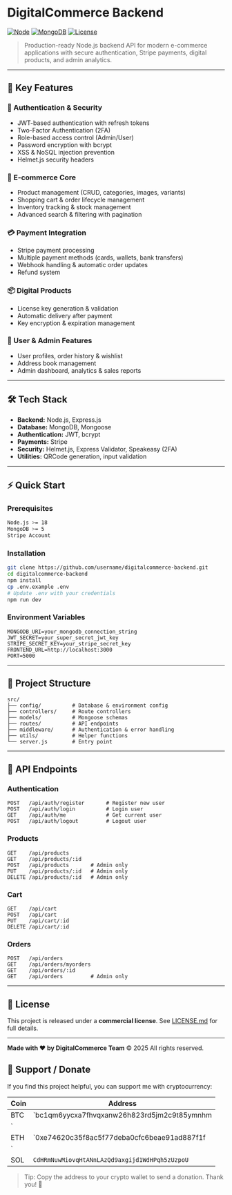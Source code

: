 # DigitalCommerce Backend

[![Node](https://img.shields.io/badge/node-%3E%3D18.0.0-brightgreen.svg)](https://nodejs.org/)
[![MongoDB](https://img.shields.io/badge/mongodb-5.0%2B-green.svg)](https://www.mongodb.com/)
[![License](https://img.shields.io/badge/license-Commercial-blue.svg)](LICENSE.md)

> Production-ready Node.js backend API for modern e-commerce applications with secure authentication, Stripe payments, digital products, and admin analytics.

---

## 🚀 Key Features

### 🔐 Authentication & Security
- JWT-based authentication with refresh tokens
- Two-Factor Authentication (2FA)
- Role-based access control (Admin/User)
- Password encryption with bcrypt
- XSS & NoSQL injection prevention
- Helmet.js security headers

### 🛒 E-commerce Core
- Product management (CRUD, categories, images, variants)
- Shopping cart & order lifecycle management
- Inventory tracking & stock management
- Advanced search & filtering with pagination

### 💳 Payment Integration
- Stripe payment processing
- Multiple payment methods (cards, wallets, bank transfers)
- Webhook handling & automatic order updates
- Refund system

### 📦 Digital Products
- License key generation & validation
- Automatic delivery after payment
- Key encryption & expiration management

### 👥 User & Admin Features
- User profiles, order history & wishlist
- Address book management
- Admin dashboard, analytics & sales reports

---

## 🛠️ Tech Stack

- **Backend:** Node.js, Express.js  
- **Database:** MongoDB, Mongoose  
- **Authentication:** JWT, bcrypt  
- **Payments:** Stripe  
- **Security:** Helmet.js, Express Validator, Speakeasy (2FA)  
- **Utilities:** QRCode generation, input validation  

---

## ⚡ Quick Start

### Prerequisites
```bash
Node.js >= 18
MongoDB >= 5
Stripe Account
````

### Installation

```bash
git clone https://github.com/username/digitalcommerce-backend.git
cd digitalcommerce-backend
npm install
cp .env.example .env
# Update .env with your credentials
npm run dev
```

### Environment Variables

```env
MONGODB_URI=your_mongodb_connection_string
JWT_SECRET=your_super_secret_jwt_key
STRIPE_SECRET_KEY=your_stripe_secret_key
FRONTEND_URL=http://localhost:3000
PORT=5000
```

---

## 📂 Project Structure

```
src/
├── config/          # Database & environment config
├── controllers/     # Route controllers
├── models/          # Mongoose schemas
├── routes/          # API endpoints
├── middleware/      # Authentication & error handling
├── utils/           # Helper functions
└── server.js        # Entry point
```

---

## 📄 API Endpoints

### Authentication

```
POST   /api/auth/register       # Register new user
POST   /api/auth/login          # Login user
GET    /api/auth/me             # Get current user
POST   /api/auth/logout         # Logout user
```

### Products

```
GET    /api/products
GET    /api/products/:id
POST   /api/products       # Admin only
PUT    /api/products/:id   # Admin only
DELETE /api/products/:id   # Admin only
```

### Cart

```
GET    /api/cart
POST   /api/cart
PUT    /api/cart/:id
DELETE /api/cart/:id
```

### Orders

```
POST   /api/orders
GET    /api/orders/myorders
GET    /api/orders/:id
GET    /api/orders         # Admin only
```

---

## 📄 License

This project is released under a **commercial license**. See [LICENSE.md](LICENSE.md) for full details.

---

**Made with ❤️ by DigitalCommerce Team**
© 2025 All rights reserved.


## 💖 Support / Donate

If you find this project helpful, you can support me with cryptocurrency:

| Coin | Address |
|------|---------|
| BTC  | `bc1qm6yycxa7fhvqxanw26h823rd5jm2c9t85ymnhm
` | 
| ETH  | `0xe74620c35f8ac5f77deba0cfc6beae91ad887f1f
` | 
| SOL | `CdHRmNuwMiovqHtANnLAzQd9axgijd1WdHPqh5zUzpoU` | 

> Tip: Copy the address to your crypto wallet to send a donation. Thank you! 🙏

```

